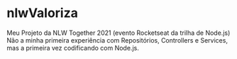 # nlwValoriza
Meu Projeto da NLW Together 2021 (evento Rocketseat da trilha de Node.js)<br>
Não a minha primeira experiência com Repositórios, Controllers e Services, mas a primeira vez codificando com Node.js.
